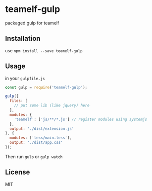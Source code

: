 # teamelf-gulp
packaged gulp for teamelf

## Installation
use `npm install --save teamelf-gulp`

## Usage
in your `gulpfile.js`
```js
const gulp = require('teamelf-gulp');

gulp({
  files: [
    // put some lib (like jquery) here
  ],
  modules: {
    'teamelf': ['js/**/*.js'] // register modules using systemjs
  },
  output: './dist/extension.js'
}, {
  modules: ['less/main.less'],
  output: './dist/app.css'
});
```

Then run `gulp` or `gulp watch`

## License
MIT
